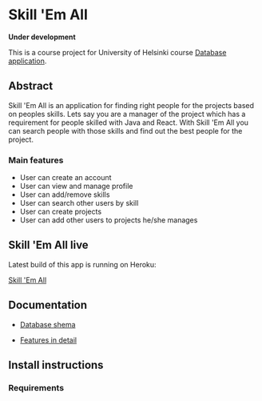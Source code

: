 # Skill 'Em All

**Under development**

This is a course project for University of Helsinki course [Database application](https://materiaalit.github.io/tsoha-20/osa0/).

## Abstract

Skill 'Em All is an application for finding right people for the projects based on peoples skills. Lets say you are a manager of the project which has a requirement for people skilled with Java and React. With Skill 'Em All you can search people with those skills and find out the best people for the project.

### Main features

- User can create an account
- User can view and manage profile
- User can add/remove skills
- User can search other users by skill
- User can create projects
- User can add other users to projects he/she manages

## Skill 'Em All live

Latest build of this app is running on Heroku:

[Skill 'Em All](https://skill-em-all.herokuapp.com/)

## Documentation

- [Database shema](https://github.com/MiguelSombrero/skill-em-all/tree/master/documentation/schema.md)

- [Features in detail](https://github.com/MiguelSombrero/skill-em-all/tree/master/documentation/features.md)

## Install instructions

### Requirements

